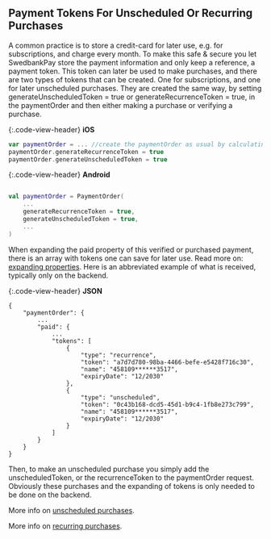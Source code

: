 ## Payment Tokens For Unscheduled Or Recurring Purchases

A common practice is to store a credit-card for later use, e.g. for
subscriptions, and charge every month. To make this safe & secure you let
SwedbankPay store the payment information and only keep a reference, a payment
token. This token can later be used to make purchases, and there are two types
of tokens that can be created. One for subscriptions, and one for later
unscheduled purchases. They are created the same way, by setting
generateUnscheduledToken = true or generateRecurrenceToken = true, in the
paymentOrder and then either making a purchase or verifying a purchase.

{:.code-view-header}
**iOS**

```swift
var paymentOrder = ... //create the paymentOrder as usual by calculating price, etc
paymentOrder.generateRecurrenceToken = true
paymentOrder.generateUnscheduledToken = true
```

{:.code-view-header}
**Android**

```kotlin

val paymentOrder = PaymentOrder(
    ...
    generateRecurrenceToken = true,
    generateUnscheduledToken = true,
    ...
)
```

When expanding the paid property of this verified or purchased payment, there is
an array with tokens one can save for later use. Read more on: [expanding
properties][expanding_properties]. Here is an abbreviated example of what is
received, typically only on the backend.

{:.code-view-header}
**JSON**

```http
{
    "paymentOrder": {
        ...
        "paid": {
            ...
            "tokens": [
                {
                    "type": "recurrence",
                    "token": "a7d7d780-98ba-4466-befe-e5428f716c30",
                    "name": "458109******3517",
                    "expiryDate": "12/2030"
                },
                {
                    "type": "unscheduled",
                    "token": "0c43b168-dcd5-45d1-b9c4-1fb8e273c799",
                    "name": "458109******3517",
                    "expiryDate": "12/2030"
                }
            ]
        }
    }
}
```

Then, to make an unscheduled purchase you simply add the unscheduledToken, or
the recurrenceToken to the paymentOrder request. Obviously these purchases and
the expanding of tokens is only needed to be done on the backend.

More info on [unscheduled purchases][unscheduled].

More info on [recurring purchases][recur].

[expanding_properties]: https://developer.swedbankpay.com/checkout-v3/resources/fundamental-principles#expansion
[unscheduled]: https://developer.swedbankpay.com/checkout-v3/features/optional/unscheduled
[recur]: https://developer.swedbankpay.com/checkout-v3/features/optional/recur

